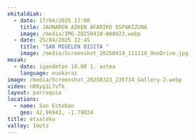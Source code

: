 ```yaml
---
ekitaldiak:
  - date: 17/04/2025 17:00
    title: JAUNAREN AZKEN AFARIKO OSPAKIZUNA
    image: /media/IMG-20250410-WA0023.webp
  - date: 25/04/2025 12:45
    title: "SAN MIGELEN BISITA "
    image: /media/Screenshot_20250419_111110_OneDrive.jpg
mezak:
  - date: igandetan 10.00 1. astea
    language: euskaraz
image: /media/Screenshot_20250323_235734_Gallery-2.webp
video: nBXyg1L7vTk
layout: parroquia
locations:
  - name: San Esteban
    geo: 42.96943, -1.79024
title: etxaleku
valley: Imotz
---
```

